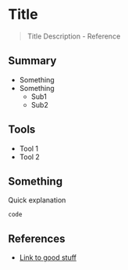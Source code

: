# Title

> Title Description - Reference

## Summary

- Something
- Something
  - Sub1
  - Sub2

## Tools 

- Tool 1
- Tool 2

## Something

Quick explanation

```
code
```

## References

- [Link to good stuff](#)
